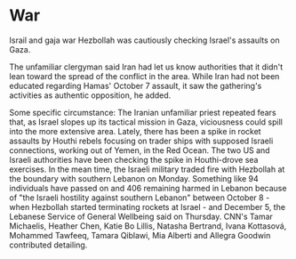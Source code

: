 # War
Israil and gaja war
Hezbollah was cautiously checking Israel's assaults on Gaza.

The unfamiliar clergyman said Iran had let us know authorities that it didn't lean toward the spread of the conflict in the area. While Iran had not been educated regarding Hamas' October 7 assault, it saw the gathering's activities as authentic opposition, he added.

Some specific circumstance: The Iranian unfamiliar priest repeated fears that, as Israel slopes up its tactical mission in Gaza, viciousness could spill into the more extensive area.
Lately, there has been a spike in rocket assaults by Houthi rebels focusing on trader ships with supposed Israeli connections, working out of Yemen, in the Red Ocean. The two US and Israeli authorities have been checking the spike in Houthi-drove sea exercises.
In the mean time, the Israeli military traded fire with Hezbollah at the boundary with southern Lebanon on Monday.
Something like 94 individuals have passed on and 406 remaining harmed in Lebanon because of "the Israeli hostility against southern Lebanon" between October 8 - when Hezbollah started terminating rockets at Israel - and December 5, the Lebanese Service of General Wellbeing said on Thursday.
CNN's Tamar Michaelis, Heather Chen, Katie Bo Lillis, Natasha Bertrand, Ivana Kottasová, Mohammed Tawfeeq, Tamara Qiblawi, Mia Alberti and Allegra Goodwin contributed detailing.

